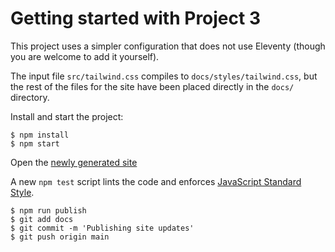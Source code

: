 # Getting started with Project 3

This project uses a simpler configuration that does not use Eleventy
(though you are welcome to add it yourself).

The input file `src/tailwind.css` compiles to `docs/styles/tailwind.css`,
but the rest of the files for the site have been placed directly in the
`docs/` directory.


Install and start the project:

```shell-session
$ npm install
$ npm start

```

Open the [newly generated site](http://localhost:3000/)

A new `npm test` script lints the code and enforces
[JavaScript Standard Style](https://standardjs.com/).
```shell-session
$ npm run publish
$ git add docs
$ git commit -m 'Publishing site updates'
$ git push origin main

```
